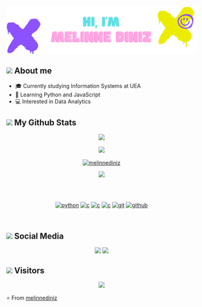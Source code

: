 <div align="center">
<img src="https://github.com/melinnediniz/melinnediniz/blob/main/git-name.png?raw=true">
</div>

## <img src="https://media.giphy.com/media/l1J9tiMFKV8R31J9m/giphy.gif" width="42"> About me
- 🎓 Currently studying Information Systems at UEA
- 🌱 Learning Python and JavaScript
- 💻 Interested in Data Analytics

## <img src="https://media.giphy.com/media/zEfGeGWJHPMAKvh6gi/giphy.gif" width="52"> My Github Stats

<a href="https://github.com/melinnediniz">
  <div align="center">
  <img height="180em" src="https://github-readme-stats.vercel.app/api?username=melinnediniz&show_icons=true&theme=dracula&include_all_commits=true&count_private=true"/>
  <p><img height="140em" src="https://github-readme-stats.vercel.app/api/top-langs/?username=melinnediniz&layout=compact&langs_count=7&theme=dracula"/></p>
    <p><img align="center" src="https://github-readme-streak-stats.herokuapp.com/?user=melinnediniz&theme=radical" alt="melinnediniz" /></p>
    <p><img src="https://activity-graph.herokuapp.com/graph?username=melinnediniz&bg_color=212021&color=ff4fe2&line=4fff67&point=ffffff&area=true&hide_border=true"></p>
  </div>
  
 
 <br />
 
<div style="display: inline_block"><br>
  <p align="center">
  <a href="https://github.com/melinnediniz"><img src="https://img.shields.io/badge/python-1E90FF.svg?style=for-the-badge&logo=python&logoColor=0768a8&labelColor=E0FFFF"       alt="python"></a>
   <a href="https://github.com/melinnediniz"><img src="https://img.shields.io/badge/C-FF6347.svg?style=for-the-badge&logo=c&logoColor=FF4500&labelColor=FFFFE0"       alt="c"></a>
   <a href="https://github.com/melinnediniz"><img src="https://img.shields.io/badge/VSCode-4169E1.svg?style=for-the-badge&logo=VisualStudio&logoColor=007ACC&labelColor=FFFFE0" alt="c"></a>
   <a href="https://github.com/melinnediniz"><img src="https://img.shields.io/badge/pycharm-2E8B57.svg?style=for-the-badge&logo=Pycharm&logoColor=000000&labelColor=FFFFE0" alt="c"></a>
   <a href="https://github.com/priyanshumay"><img src="https://img.shields.io/badge/git-F05032.svg?style=for-the-badge&logo=git&logoColor=F05032&labelColor=ffffff"             alt="git"></a>
   <a href="https://github.com/priyanshumay"><img src="https://img.shields.io/badge/github-black.svg?style=for-the-badge&logo=github&logoColor=black&labelColor=ffffff"         alt="github"></a>

</p><br>
</div>
  
  ## <img src="https://media.giphy.com/media/lwEYFLp28kkW2cPXov/giphy.gif" width="40"> Social Media
  
 <div align="center">  
  <a href = "mailto:mddo.snf21@uea.edu.br"><img src="https://img.shields.io/badge/-Gmail-%23333?style=for-the-badge&logo=gmail&logoColor=white" target="_blank"></a>
  <a href="https://www.linkedin.com/in/melinne-diniz-866a641a1" target="_blank"><img src="https://img.shields.io/badge/-LinkedIn-%230077B5?style=for-the-badge&logo=linkedin&logoColor=white" target="_blank"></a> 
 
</div>
  
  ## <img src="https://media.giphy.com/media/xUOwG8l3u3IF5awt9u/giphy.gif" width="40"> Visitors
  
 <div align="center"> 
  <img src="https://profile-counter.glitch.me/melinnediniz/count.svg" />
</div> 
  
⭐️ From [melinnediniz](https://github.com/melinnediniz)
 

